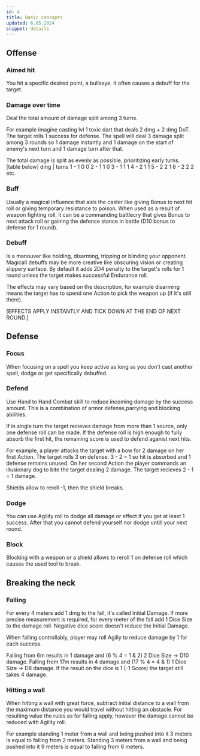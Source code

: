 ```yaml
---
id: 4
title: Basic concepts
updated: 6.05.2024
snippet: details
---
```


## Offense
### Aimed hit

You hit a specific desired point, a bullseye. It often causes a debuff for the
target.

### Damage over time

Deal the total amount of damage split among 3 turns.

For example imagine casting lvl 1 toxic dart that deals 2 dmg + 2 dmg DoT. The
target rolls 1 success for defense. The spell will deal 3 damage split among 3
rounds so 1 damage instantly and 1 damage on the start of enemy's next turn and
1 damage turn after that.

The total damage is split as evenly as possible, prioritizing early turns.
[table below] dmg | turns 1 - 1 0 0 2 - 1 1 0 3 - 1 1 1 4 - 2 1 1 5 - 2 2 1 6 -
2 2 2 etc.

### Buff

Usually a magical influence that aids the caster like giving Bonus to next hit
roll or giving temporary resistance to poison. When used as a result of weapon
fighting roll, it can be a commanding battlecry that gives Bonus to next attack
roll or gaining the defence stance in battle (D10 bonus to defense for 1 round).

### Debuff

Is a manouver like holding,	disarming, tripping or blinding your opponent.
Magicall debuffs may be more creative like obscuring vision or creating slippery
surface. By default it adds 2D4 penalty to the target's rolls for 1 round unless
the target makes successful Endurance roll.

The effects may vary based on the description, for example disarming means the
target has to spend one Action to pick the weapon up (if it's still there).

[EFFECTS APPLY INSTANTLY AND TICK DOWN AT THE END OF NEXT ROUND.]

## Defense
### Focus

When focusing on a spell you keep active as long as you don't cast another
spell, dodge or get specifically debuffed.

### Defend

Use Hand to Hand Combat skill to reduce incoming damage by the success amount.
This is a combination of armor defense,parrying and blocking abilities.

If in single turn the target recieves damage from more than 1 source, only one
defense roll can be made. If the defense roll is high enough to fully absorb the
first hit, the remaining score is used to defend aganist next hits.

For example, a player attacks the target with a bow for 2 damage on her first
Action. The target rolls 3 on defense. 3 - 2 = 1 so hit is absorbed and 1
defense remains unused. On her second Action the player commands an illusionary
dog to bite the target dealing 2 damage. The target recieves 2 - 1 = 1 damage.

Shields allow to reroll -1, then the shield breaks.

### Dodge

You can use Agility roll to dodge all damage or effect if you get at least 1
success. After that you cannot defend yourself nor dodge untill your next round.

### Block

Blocking with a weapon or a shield allows to reroll 1 on defense roll which
causes the used tool to break.


## Breaking the neck
### Falling

For every 4 meters add 1 dmg to the fall, it's called Initial Damage. If more
precise measurement is required, for every meter of the fall add 1 Dice Size to
the damage roll. Negative dice score doesn't reduce the Initial Damage.

When falling controllably, player may roll Agiliy to reduce damage by 1 for each
success.

Falling from 6m results in 1 damage and (6 % 4 = 1 & 2) 2 Dice Size -> D10
damage. Falling from 17m results in 4 damage and (17 % 4 = 4 & 1) 1 Dice Size ->
D8 damage. If the result on the dice is 1 (-1 Score) the target still takes 4
damage.

### Hitting a wall

When hitting a wall with great force, subtract initial distance to a wall from
the maximum distance you would travel without hitting an obstacle. For resulting
value the rules as for falling apply, however the damage cannot be reduced with
Agility roll.

For example standing 1 meter from a wall and being pushed into it 3 meters is
equal to falling from 2 meters. Standing 3 meters from a wall and being pushed
into it 9 meters is equal to falling from 6 meters.
